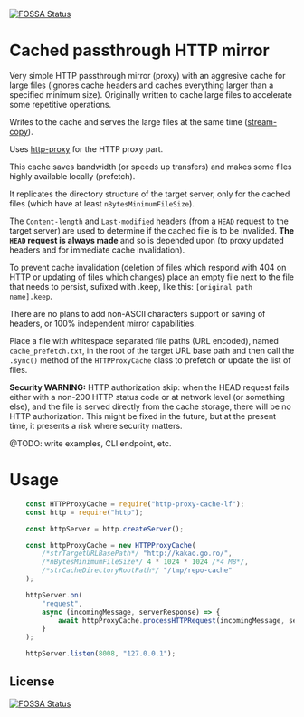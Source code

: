 [![FOSSA Status](https://app.fossa.io/api/projects/git%2Bgithub.com%2Foxygen%2FCachedPassthroughMirror.svg?type=shield)](https://app.fossa.io/projects/git%2Bgithub.com%2Foxygen%2FCachedPassthroughMirror?ref=badge_shield)

Cached passthrough HTTP mirror
==============================
Very simple HTTP passthrough mirror (proxy) with an aggresive cache for large files (ignores cache headers and caches everything larger than a specified minimum size). Originally written to cache large files to accelerate some repetitive operations.

Writes to the cache and serves the large files at the same time ([stream-copy](https://github.com/alexmingoia/stream-copy)).

Uses [http-proxy](https://github.com/nodejitsu/node-http-proxy) for the HTTP proxy part.

This cache saves bandwidth (or speeds up transfers) and makes some files highly available locally (prefetch).

It replicates the directory structure of the target server, only for the cached files (which have at least `nBytesMinimumFileSize`).

The `Content-length` and `Last-modified` headers (from a `HEAD` request to the target server) are used to determine if the cached file is to be invalided. __The `HEAD` request is always made__ and so is depended upon (to proxy updated headers and for immediate cache invalidation).

To prevent cache invalidation (deletion of files which respond with 404 on HTTP or updating of files which changes) place an empty file next to the file that needs to persist, sufixed with .keep, like this: `[original path name].keep`.

There are no plans to add non-ASCII characters support or saving of headers, or 100% independent mirror capabilities.

Place a file with whitespace separated file paths (URL encoded), named `cache_prefetch.txt`, in the root of the target URL base path and then call the `.sync()` method of the `HTTPProxyCache` class to prefetch or update the list of files.

__Security WARNING:__ HTTP authorization skip: when the HEAD request fails either with a non-200 HTTP status code or at network level (or something else), and the file is served directly from the cache storage, there will be no HTTP authorization. This might be fixed in the future, but at the present time, it presents a risk where security matters.

@TODO: write examples, CLI endpoint, etc.

Usage
=====
```JavaScript
	const HTTPProxyCache = require("http-proxy-cache-lf");
	const http = require("http");

	const httpServer = http.createServer();

	const httpProxyCache = new HTTPProxyCache(
		/*strTargetURLBasePath*/ "http://kakao.go.ro/", 
		/*nBytesMinimumFileSize*/ 4 * 1024 * 1024 /*4 MB*/, 
		/*strCacheDirectoryRootPath*/ "/tmp/repo-cache"
	);

	httpServer.on(
		"request",
		async (incomingMessage, serverResponse) => {
			await httpProxyCache.processHTTPRequest(incomingMessage, serverResponse);
		}
	);

	httpServer.listen(8008, "127.0.0.1");
```


## License
[![FOSSA Status](https://app.fossa.io/api/projects/git%2Bgithub.com%2Foxygen%2FCachedPassthroughMirror.svg?type=large)](https://app.fossa.io/projects/git%2Bgithub.com%2Foxygen%2FCachedPassthroughMirror?ref=badge_large)
